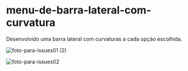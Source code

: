 # menu-de-barra-lateral-com-curvatura
Desenvolvido uma barra lateral com curvaturas a cada opção escolhida.

![foto-para-issues01 (2)](https://user-images.githubusercontent.com/97904498/160164109-d795035d-d030-453e-963e-de44f5aea5cc.png)


![foto-para-issues02 ](https://user-images.githubusercontent.com/97904498/160164870-dbf808af-0c59-48c2-b6e2-3e47ab8207ff.png)

